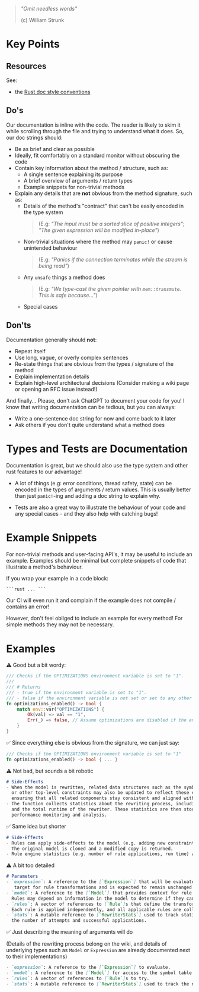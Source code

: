 <!-- TODO: Edit this -->

> *"Omit needless words"*
>
> (c) William Strunk

# Key Points 

## Resources 

See:
- the [Rust doc style conventions](https://github.com/rust-lang/rfcs/blob/master/text/1574-more-api-documentation-conventions.md)

## Do's

Our documentation is inline with the code. The reader is likely to skim it while scrolling through the file and trying to understand what it does. So, our doc strings should:

- Be as brief and clear as possible
- Ideally, fit comfortably on a standard monitor without obscuring the code
- Contain key information about the method / structure, such as:
  - A single sentence explaining its purpose
  - A brief overview of arguments / return types
  - Example snippets for non-trivial methods
- Explain any details that are **not** obvious from the method signature, such as:
  - Details of the method's "contract" that can't be easily encoded in the type system
    > (E.g: *"The input must be a sorted slice of positive integers"*; *"The given expression will be modified in-place"*)
  - Non-trivial situations where the method may `panic!` or cause unintended behaviour
    > (E.g: *"Panics if the connection terminates while the stream is being read"*)
  - Any `unsafe` things a method does
    > (E.g: *"We type-cast the given pointer with `mem::transmute`. This is safe because..."*)
  - Special cases

## Don'ts

Documentation generally should **not**:

- Repeat itself
- Use long, vague, or overly complex sentences
- Re-state things that are obvious from the types / signature of the method
- Explain implementation details
- Explain high-level architectural decisions
  (Consider making a wiki page or opening an RFC issue instead!)

And finally...
Please, don't ask ChatGPT to document your code for you!
I know that writing documentation can be tedious, but you can always:

- Write a one-sentence doc string for now and come back to it later 
- Ask others if you don't quite understand what a method does

# Types and Tests are Documentation

Documentation is great, but we should also use the type system and other rust features to our advantage!

- A lot of things (e.g: error conditions, thread safety, state) can be encoded in the types of arguments / return values.
This is usually better than just `panic!`-ing and adding a doc string to explain why.

- Tests are also a great way to illustrate the behaviour of your code and any special cases - and they also help with catching bugs!

# Example Snippets

For non-trivial methods and user-facing API's, it may be useful to include an example.
Examples should be minimal but complete snippets of code that illustrate a method's behaviour.

If you wrap your example in a code block:

```markdown
```rust ... ```
```

Our CI will even run it and complain if the example does not compile / contains an error!

However, don't feel obliged to include an example for every method!
For simple methods they may not be necessary.

# Examples 

⚠️ Good but a bit wordy:

```rust
/// Checks if the OPTIMIZATIONS environment variable is set to "1".
///
/// # Returns
/// - true if the environment variable is set to "1".
/// - false if the environment variable is not set or set to any other value.
fn optimizations_enabled() -> bool {
    match env::var("OPTIMIZATIONS") {
        Ok(val) => val == "1",
        Err(_) => false, // Assume optimizations are disabled if the environment variable is not set
    }
}
```

✅ Since everything else is obvious from the signature, we can just say:

```rust
/// Checks if the OPTIMIZATIONS environment variable is set to "1"
fn optimizations_enabled() -> bool { ... }
```

⚠️ Not bad, but sounds a bit robotic

```markdown
# Side-Effects
- When the model is rewritten, related data structures such as the symbol table (which tracks variable names and types)
  or other top-level constraints may also be updated to reflect these changes. These updates are applied to the returned model,
  ensuring that all related components stay consistent and aligned with the changes made during the rewrite.
- The function collects statistics about the rewriting process, including the number of rule applications
  and the total runtime of the rewriter. These statistics are then stored in the model's context for
  performance monitoring and analysis.
```

✅ Same idea but shorter

```markdown
# Side-Effects
- Rules can apply side-effects to the model (e.g. adding new constraints or variables).
  The original model is cloned and a modified copy is returned.
- Rule engine statistics (e.g. number of rule applications, run time) are collected and stored in the new model's context.
```


⚠️ A bit too detailed

```markdown
# Parameters
- `expression`: A reference to the [`Expression`] that will be evaluated against the given rules. This is the main
   target for rule transformations and is expected to remain unchanged during the function execution.
- `model`: A reference to the [`Model`] that provides context for rule evaluation, such as constraints and symbols.
  Rules may depend on information in the model to determine if they can be applied.
- `rules`: A vector of references to [`Rule`]s that define the transformations to be applied to the expression.
  Each rule is applied independently, and all applicable rules are collected.
- `stats`: A mutable reference to [`RewriterStats`] used to track statistics about rule application, such as
  the number of attempts and successful applications.
```

✅ Just describing the meaning of arguments will do

(Details of the rewriting process belong on the wiki, and details of underlying types such as `Model` or `Expression` are already documented next to their implementations)

```markdown
- `expression`: A reference to the [`Expression`] to evaluate.
- `model`: A reference to the [`Model`] for access to the symbol table and context.
- `rules`: A vector of references to [`Rule`]s to try.
- `stats`: A mutable reference to [`RewriterStats`] used to track the number of rule applications and other statistics.
```